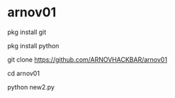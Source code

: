 # arnov01


pkg install git


pkg install python 


git clone https://github.com/ARNOVHACKBAR/arnov01




cd arnov01


python new2.py


